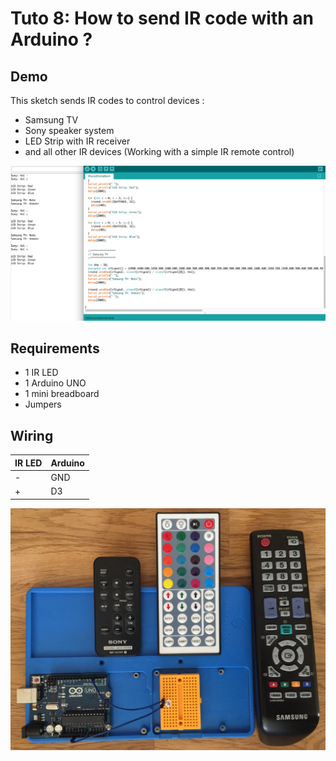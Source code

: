 # Tuto 8: How to send IR code with an Arduino ?

## Demo

This sketch sends IR codes to control devices :

- Samsung TV
- Sony speaker system 
- LED Strip with IR receiver
- and all other IR devices (Working with a simple IR remote control)

![How to make a Flower Power like to your plants ?](overview.jpg)

## Requirements

  - 1 IR LED
  - 1 Arduino UNO
  - 1 mini breadboard
  - Jumpers

## Wiring

| IR LED | Arduino   
|--------|-------
| -      | GND       
| +      | D3 

![wiring](wiring.jpg)
